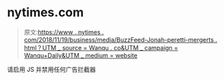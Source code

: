 # nytimes.com

> 原文:[https://www . nytimes . com/2018/11/19/business/media/BuzzFeed-Jonah-peretti-mergerts . html？UTM _ source = Wanqu . co&UTM _ campaign = Wanqu+Daily&UTM _ medium = website](https://www.nytimes.com/2018/11/19/business/media/buzzfeed-jonah-peretti-mergers.html?utm_source=wanqu.co&utm_campaign=Wanqu+Daily&utm_medium=website)

请启用 JS 并禁用任何广告拦截器